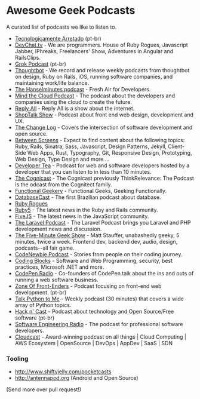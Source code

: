 # Awesome Geek Podcasts

A curated list of podcasts we like to listen to.

* [Tecnologicamente Arretado](http://tecnologicamentearretado.com.br) (pt-br)
* [DevChat.tv](http://devchat.tv) - We are programmers. House of Ruby Rogues, Javascript Jabber, IPhreaks, Freelancers' Show, Adventures in Angular and RailsClips. 
* [Grok Podcast](http://www.grokpodcast.com) (pt-br)
* [Thoughtbot](https://thoughtbot.com/podcasts) - We record and release weekly podcasts from thoughtbot on design, Ruby on Rails, iOS, running software companies, and maintaining work/life balance.
* [The Hanselminutes podcast](http://hanselminutes.com) - Fresh Air for Developers.
* [Mind the Cloud Podcast](http://mindthecloud.com) - The podcast about the developers and companies using the cloud to create the future.
* [Reply All](http://gimletmedia.com/show/reply-all) - Reply All is a show about the internet.
* [ShopTalk Show](http://shoptalkshow.com) - Podcast about front end web design, development and UX.
* [The Change Log](https://changelog.com) - Covers the intersection of software development and open source.
* [Between Screens](https://soundcloud.com/between-screens) - Expect to find content about the following topics: Ruby, Rails, Sinatra, Sass, Javascript, Design Patterns, Jekyll, Client-Side Web Apps, Rust, Typography, Git, Responsive Design, Prototyping, Web Design, Type Design and more …
* [Developer Tea](https://developertea.com) - Podcast for web and software developers hosted by a developer that you can listen to in less than 10 minutes.
* [The Cognicast](http://blog.cognitect.com/cognicast) - The Cognicast previously ThinkRelevance: The Podcast is the odcast from the Cognitect family.
* [Functional Geekery](http://www.functionalgeekery.com) - Functional Geeks, Geeking Functionally.
* [DatabaseCast](http://imasters.com.br/perfil/databasecast) - The first Brazilian podcast about database.
* [Ruby Rogues](http://devchat.tv/ruby-rogues)
* [Ruby5](https://ruby5.codeschool.com) - The latest news in the Ruby and Rails community.
* [FiveJS](https://fivejs.codeschool.com) - The latest news in the JavaScript community.
* [The Laravel Podcast](http://www.laravelpodcast.com) - The Laravel Podcast brings you Laravel and PHP development news and discussion.
* [The Five-Minute Geek Show](http://www.fiveminutegeekshow.com) - Matt Stauffer, unabashedly geeky, 5 minutes, twice a week. Frontend dev, backend dev, audio, design, podcasts--all fair game.
* [CodeNewbie Podcast](http://www.codenewbie.org/podcast) - Stories from people on their coding journey.
* [Coding Blocks](http://www.codingblocks.net) - Software and Web Programming, security, best practices, Microsoft .NET and more.
* [CodePen Radio](https://blog.codepen.io/radio) - Co-founders of CodePen talk about the ins and outs of running a web software business.
* [Zone Of Front-Enders](http://zofe.com.br) - Podcast focusing on front-end web development. (pt-br)
* [Talk Python to Me](http://www.talkpythontome.com/) - Weekly podcast (30 minutes) that covers a wide array of Python topics.
* [Hack n' Cast](http://mindbending.org/pt/category/hack-n-cast) - Podcast about technology and Open Source/Free software (pt-br)
* [Software Engineering Radio](http://www.se-radio.net/) - The podcast for professional software developers.
* [Cloudcast](http://www.thecloudcast.net/) - Award-winning podcast on all things | Cloud Computing | AWS Ecosystem | OpenSource | DevOps | AppDev | SaaS | SDN

### Tooling

* http://www.shiftyjelly.com/pocketcasts
* http://antennapod.org (Android and Open Source)

(Send more over pull request!)
